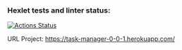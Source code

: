 ### Hexlet tests and linter status:
[![Actions Status](https://github.com/zador97/python-web-development-project-lvl4/workflows/hexlet-check/badge.svg)](https://github.com/zador97/python-web-development-project-lvl4/actions)

URL Project:
https://task-manager-0-0-1.herokuapp.com/
